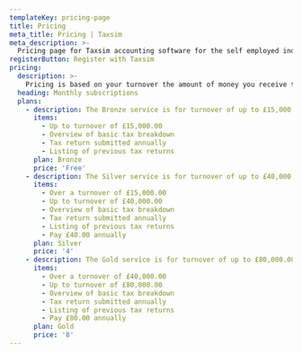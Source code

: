 ```yaml
---
templateKey: pricing-page
title: Pricing
meta_title: Pricing | Taxsim
meta_description: >-
  Pricing page for Taxsim accounting software for the self employed individual .
registerButton: Register with Taxsim
pricing:
  description: >-
    Pricing is based on your turnover the amount of money you receive through invoices. Sign up free once you have received invoices for £10,000.00 subscription will scale as you grow.
  heading: Monthly subscriptions
  plans:
    - description: The Bronze service is for turnover of up to £15,000.00.
      items:
        - Up to turnover of £15,000.00 
        - Overview of basic tax breakdown
        - Tax return submitted annually
        - Listing of previous tax returns
      plan: Bronze
      price: 'Free'
    - description: The Silver service is for turnover of up to £40,000.00.
      items:
        - Over a turnover of £15,000.00
        - Up to turnover of £40,000.00
        - Overview of basic tax breakdown
        - Tax return submitted annually
        - Listing of previous tax returns
        - Pay £40.00 annually
      plan: Silver
      price: '4'
    - description: The Gold service is for turnover of up to £80,000.00.
      items:
        - Over a turnover of £40,000.00
        - Up to turnover of £80,000.00
        - Overview of basic tax breakdown
        - Tax return submitted annually
        - Listing of previous tax returns
        - Pay £80.00 annually
      plan: Gold
      price: '8'
---
```


